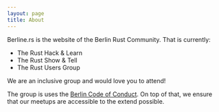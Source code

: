 ```yaml
---
layout: page
title: About
---
```


Berline.rs is the website of the Berlin Rust Community. That is currently:

* The Rust Hack & Learn
* The Rust Show & Tell
* The Rust Users Group

We are an inclusive group and would love you to attend!

The group is uses the [Berlin Code of Conduct](https://berlincodeofconduct.org). On top
of that, we ensure that our meetups are accessible to the extend possible.
